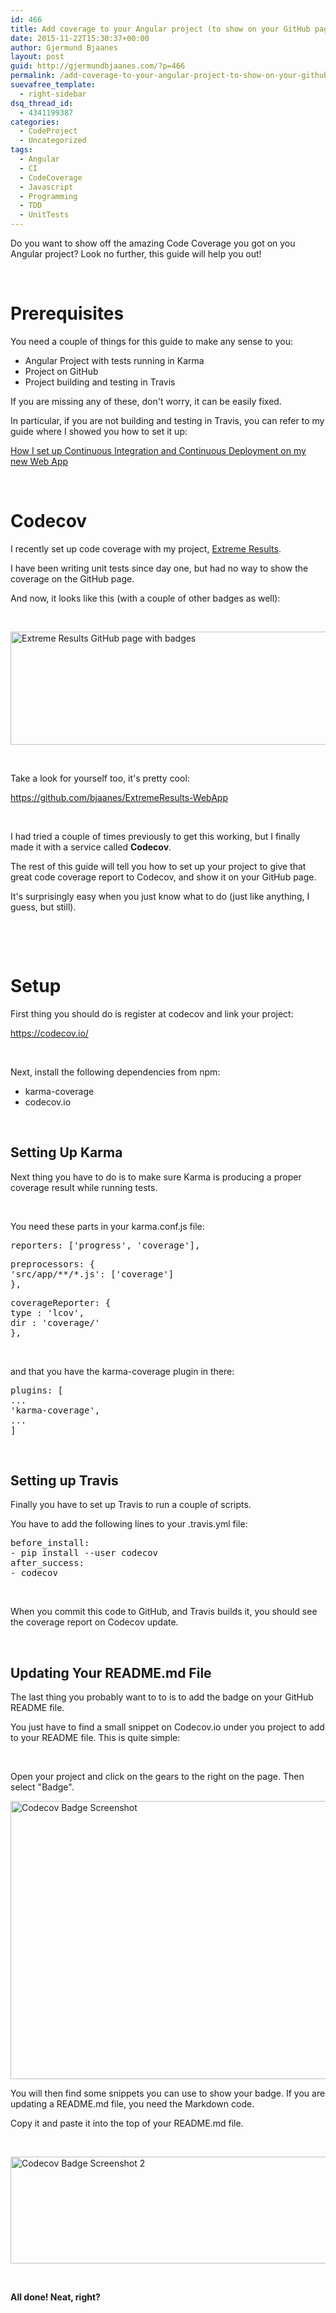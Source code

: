 ```yaml
---
id: 466
title: Add coverage to your Angular project (to show on your GitHub page)
date: 2015-11-22T15:30:37+00:00
author: Gjermund Bjaanes
layout: post
guid: http://gjermundbjaanes.com/?p=466
permalink: /add-coverage-to-your-angular-project-to-show-on-your-github-page/
suevafree_template:
  - right-sidebar
dsq_thread_id:
  - 4341199387
categories:
  - CodeProject
  - Uncategorized
tags:
  - Angular
  - CI
  - CodeCoverage
  - Javascript
  - Programming
  - TDD
  - UnitTests
---
```

Do you want to show off the amazing Code Coverage you got on you Angular project? Look no further, this guide will help you out!

<!--more-->
&nbsp;

# Prerequisites

You need a couple of things for this guide to make any sense to you:

  * Angular Project with tests running in Karma
  * Project on GitHub
  * Project building and testing in Travis

If you are missing any of these, don't worry, it can be easily fixed.

In particular, if you are not building and testing in Travis, you can refer to my guide where I showed you how to set it up:

<a href="http://gjermundbjaanes.com/how-i-set-up-continuous-integration-and-continuous-deployment-on-my-new-web-app-2/" target="_blank">How I set up Continuous Integration and Continuous Deployment on my new Web App</a>

&nbsp;

# Codecov

I recently set up code coverage with my project, [Extreme Results](http://gjermundbjaanes.com/learning-web-dev-series-part-5-extreme-results/).

I have been writing unit tests since day one, but had no way to show the coverage on the GitHub page.

And now, it looks like this (with a couple of other badges as well):

&nbsp;

[<img class="alignnone wp-image-467" src="http://gjermundbjaanes.com/wp-content/uploads/2015/11/XRGitHub.png" alt="Extreme Results GitHub page with badges" width="620" height="181" />](http://gjermundbjaanes.com/wp-content/uploads/2015/11/XRGitHub.png)

&nbsp;

Take a look for yourself too, it's pretty cool:

<a href="https://github.com/bjaanes/ExtremeResults-WebApp" target="_blank">https://github.com/bjaanes/ExtremeResults-WebApp</a>

&nbsp;

I had tried a couple of times previously to get this working, but I finally made it with a service called **Codecov**.

The rest of this guide will tell you how to set up your project to give that great code coverage report to Codecov, and show it on your GitHub page.

It's surprisingly easy when you just know what to do (just like anything, I guess, but still).

&nbsp;

&nbsp;

# Setup

First thing you should do is register at codecov and link your project:
  
<a href="https://codecov.io/" target="_blank">https://codecov.io/</a>

&nbsp;

Next, install the following dependencies from npm:

  * karma-coverage
  * codecov.io

&nbsp;

## Setting Up Karma

Next thing you have to do is to make sure Karma is producing a proper coverage result while running tests.

&nbsp;

You need these parts in your karma.conf.js file:

<pre class="toolbar:2 lang:js decode:true">reporters: ['progress', 'coverage'],</pre>

<pre class="toolbar:2 lang:js decode:true">preprocessors: {
'src/app/**/*.js': ['coverage']
},</pre>

<pre class="toolbar:2 lang:js decode:true">coverageReporter: {
type : 'lcov',
dir : 'coverage/'
},</pre>

&nbsp;

and that you have the karma-coverage plugin in there:

<pre class="toolbar:2 lang:js decode:true">plugins: [
...
'karma-coverage',
...
]</pre>

&nbsp;

## 

## Setting up Travis

Finally you have to set up Travis to run a couple of scripts.

You have to add the following lines to your .travis.yml file:

<pre class="toolbar:2 lang:default decode:true">before_install:
- pip install --user codecov
after_success:
- codecov</pre>

&nbsp;

When you commit this code to GitHub, and Travis builds it, you should see the coverage report on Codecov update.

&nbsp;

## Updating Your README.md File

The last thing you probably want to to is to add the badge on your GitHub README file.

You just have to find a small snippet on Codecov.io under you project to add to your README file. This is quite simple:

&nbsp;

Open your project and click on the gears to the right on the page. Then select "Badge".

[<img class="alignnone wp-image-468" src="http://gjermundbjaanes.com/wp-content/uploads/2015/11/Codecov-Badge.png" alt="Codecov Badge Screenshot" width="530" height="445" />](http://gjermundbjaanes.com/wp-content/uploads/2015/11/Codecov-Badge.png)

You will then find some snippets you can use to show your badge. If you are updating a README.md file, you need the Markdown code.

Copy it and paste it into the top of your README.md file.

&nbsp;

[<img class="alignnone wp-image-469" src="http://gjermundbjaanes.com/wp-content/uploads/2015/11/Codecov-badge-2.png" alt="Codecov Badge Screenshot 2" width="530" height="171" />](http://gjermundbjaanes.com/wp-content/uploads/2015/11/Codecov-badge-2.png)

&nbsp;

**All done! Neat, right?**

<div class="addtoany_share_save_container addtoany_content_bottom">
  <div class="a2a_kit a2a_kit_size_32 addtoany_list a2a_target" id="wpa2a_52">
    <a class="a2a_button_facebook" href="http://www.addtoany.com/add_to/facebook?linkurl=http%3A%2F%2Fgjermundbjaanes.com%2Fadd-coverage-to-your-angular-project-to-show-on-your-github-page%2F&linkname=Add%20coverage%20to%20your%20Angular%20project%20%28to%20show%20on%20your%20GitHub%20page%29" title="Facebook" rel="nofollow" target="_blank"></a><a class="a2a_button_twitter" href="http://www.addtoany.com/add_to/twitter?linkurl=http%3A%2F%2Fgjermundbjaanes.com%2Fadd-coverage-to-your-angular-project-to-show-on-your-github-page%2F&linkname=Add%20coverage%20to%20your%20Angular%20project%20%28to%20show%20on%20your%20GitHub%20page%29" title="Twitter" rel="nofollow" target="_blank"></a><a class="a2a_button_google_plus" href="http://www.addtoany.com/add_to/google_plus?linkurl=http%3A%2F%2Fgjermundbjaanes.com%2Fadd-coverage-to-your-angular-project-to-show-on-your-github-page%2F&linkname=Add%20coverage%20to%20your%20Angular%20project%20%28to%20show%20on%20your%20GitHub%20page%29" title="Google+" rel="nofollow" target="_blank"></a><a class="a2a_dd addtoany_share_save" href="https://www.addtoany.com/share"></a>
  </div>
</div>